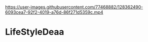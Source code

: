 

https://user-images.githubusercontent.com/77468882/128362490-6093cea7-92f2-4019-a76d-86f271d5359c.mp4

# LifeStyleDeaa
